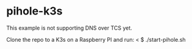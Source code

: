 # pihole-k3s

This example is not supporting DNS over TCS yet.

Clone the repo to a K3s on a Raspberry PI and run:
< $ ./start-pihole.sh

